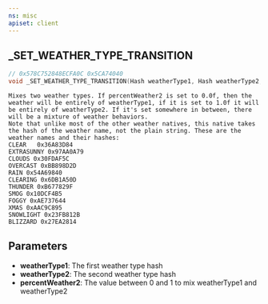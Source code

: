 ```yaml
---
ns: misc
apiset: client
---
```

## _SET_WEATHER_TYPE_TRANSITION

```c
// 0x578C752848ECFA0C 0x5CA74040
void _SET_WEATHER_TYPE_TRANSITION(Hash weatherType1, Hash weatherType2, float percentWeather2);
```

```
Mixes two weather types. If percentWeather2 is set to 0.0f, then the weather will be entirely of weatherType1, if it is set to 1.0f it will be entirely of weatherType2. If it's set somewhere in between, there will be a mixture of weather behaviors.  
Note that unlike most of the other weather natives, this native takes the hash of the weather name, not the plain string. These are the weather names and their hashes:  
CLEAR	0x36A83D84
EXTRASUNNY 0x97AA0A79
CLOUDS 0x30FDAF5C
OVERCAST 0xBB898D2D
RAIN 0x54A69840
CLEARING 0x6DB1A50D
THUNDER 0xB677829F
SMOG 0x10DCF4B5
FOGGY 0xAE737644
XMAS 0xAAC9C895
SNOWLIGHT 0x23FB812B
BLIZZARD 0x27EA2814
```

## Parameters
* **weatherType1**: The first weather type hash
* **weatherType2**: The second weather type hash
* **percentWeather2**: The value between 0 and 1 to mix weatherType1 and weatherType2

